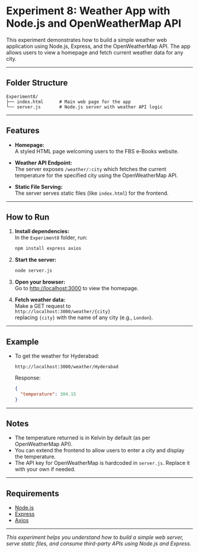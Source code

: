 # Experiment 8: Weather App with Node.js and OpenWeatherMap API

This experiment demonstrates how to build a simple weather web application using Node.js, Express, and the OpenWeatherMap API. The app allows users to view a homepage and fetch current weather data for any city.

---

## Folder Structure

```
Experiment8/
├── index.html      # Main web page for the app
└── server.js       # Node.js server with weather API logic
```

---

## Features

- **Homepage:**  
  A styled HTML page welcoming users to the FBS e-Books website.

- **Weather API Endpoint:**  
  The server exposes `/weather/:city` which fetches the current temperature for the specified city using the OpenWeatherMap API.

- **Static File Serving:**  
  The server serves static files (like `index.html`) for the frontend.

---

## How to Run

1. **Install dependencies:**  
   In the `Experiment8` folder, run:
   ```sh
   npm install express axios
   ```

2. **Start the server:**  
   ```sh
   node server.js
   ```

3. **Open your browser:**  
   Go to [http://localhost:3000](http://localhost:3000) to view the homepage.

4. **Fetch weather data:**  
   Make a GET request to  
   `http://localhost:3000/weather/{city}`  
   replacing `{city}` with the name of any city (e.g., `London`).

---

## Example

- To get the weather for Hyderabad:
  ```
  http://localhost:3000/weather/Hyderabad
  ```
  Response:
  ```json
  {
    "temperature": 304.15
  }
  ```

---

## Notes

- The temperature returned is in Kelvin by default (as per OpenWeatherMap API).
- You can extend the frontend to allow users to enter a city and display the temperature.
- The API key for OpenWeatherMap is hardcoded in `server.js`. Replace it with your own if needed.

---

## Requirements

- [Node.js](https://nodejs.org/)
- [Express](https://expressjs.com/)
- [Axios](https://axios-http.com/)

---

*This experiment helps you understand how to build a simple web server, serve static files, and consume third-party APIs using Node.js and Express.*